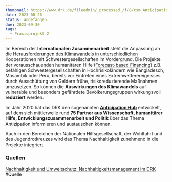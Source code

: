 ```yaml
---
thumbnail: https://www.drk.de/fileadmin/_processed_/f/8/csm_Anticipation_Hub_Logo_700x467_2f867e7ff8.jpg
date: 2023-08-26
status: angefangen
due: 2023-09-30
tags:
  - Praxisprojekt 2
---
```

Im Bereich der **Internationalen Zusammenarbeit** steht die Anpassung an die [Herausforderungen des Klimawandels](https://www.drk.de/hilfe-weltweit/was-wir-tun/klimawandel-folgen/) in unterschiedlichen Kooperationen mit Schwestergesellschaften im Vordergrund. Die Projekte der vorausschauenden humanitären Hilfe ([Forecast-based Financing](https://www.drk.de/hilfe-weltweit/was-wir-tun/vorausschauende-humanitaere-hilfe/)) z.B. befähigen Schwestergesellschaften in Hochrisikoländern wie Bangladesch, Mosambik oder Peru, bereits vor Eintreten eines Extremwetterereignisses durch Ausschüttung von Geldern frühe, risikoreduzierende Maßnahmen umzusetzen. So können die **Auswirkungen des Klimawandels** auf vulnerable und besonders gefährdete Bevölkerungsgruppen wirkungsvoll **reduziert** werden.

Im Jahr 2020 hat das DRK den sogenannten **[Anticipation Hub](http://www.anticipation-hub.org)** entwickelt, auf dem sich mittlerweile rund **75 Partner aus Wissenschaft, humanitärer Hilfe, Entwicklungszusammenarbeit und Politik** über das Thema Antizipation informieren und austauschen können.

Auch in den Bereichen der Nationalen Hilfsgesellschaft, der Wohlfahrt und des Jugendrotkreuzes wird das Thema Nachhaltigkeit zunehmend in die Projekte integriert.

### Quellen
[Nachhaltigkeit und Umweltschutz: Nachhaltigkeitsmanagement im DRK](https://www.drk.de/das-drk/auftrag-ziele-aufgaben-und-selbstverstaendnis-des-drk/nachhaltigkeitsmanagement/)
#Quelle 